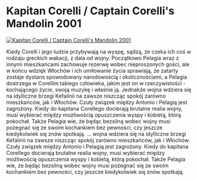Kapitan Corelli / Captain Corelli's Mandolin 2001 
=============
[![Kapitan Corelli / Captain Corelli's Mandolin 2001 ](http://vidos.pl/images/player.gif)](http://vidos.pl/kapitan-corelli-captain-corelli-s-mandolin-2001)

 Kiedy Corelli i jego ludzie przybywają na wyspę, sądzą, że czeka ich coś w rodzaju greckich wakacji, z dala od wojny. Początkowo Pelagia wraz z innymi mieszkańcami zachowuje rezerwę wobec nieproszonych gości, ale w końcu wdzięk Włochów i ich umiłowanie życia sprawiają, że zatarty zostaje dystans spowodowany narodowością i okolicznościami, a Pelagia dostrzega w Corellim takiego człowieka, jakim jest on w rzeczywistości - kochającego życie, swoją muzykę i właśnie ją. Jednakże wojna wdziera się na idylliczne brzegi Kefalinii na zawsze niszcząc spokój zarówno mieszkańców, jak i Włochów. Czuły związek między Antonio i Pelagią jest zagrożony. Kiedy do kapitana Corellego docierają brutalne realia wojny, musi wybierać między możliwością opuszczenia wyspy i kobietą, którą pokochał. Także Pelagia wie, że będąc bezsilną wobec wojny musi pożegnać się ze swoim kochankiem bez pewności, czy jeszcze kiedykolwiek się znów spotkają.   ... wojna wdziera się na idylliczne brzegi Kefalinii na zawsze niszcząc spokój zarówno mieszkańców, jak i Włochów. Czuły związek między Antonio i Pelagią jest zagrożony. Kiedy do kapitana Corellego docierają brutalne realia wojny, musi wybierać między możliwością opuszczenia wyspy i kobietą, którą pokochał. Także Pelagia wie, że będąc bezsilną wobec wojny musi pożegnać się ze swoim kochankiem bez pewności, czy jeszcze kiedykolwiek się znów spotkają.
